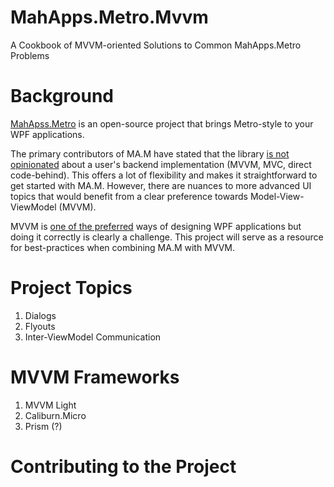 # MahApps.Metro.Mvvm
A Cookbook of MVVM-oriented Solutions to Common MahApps.Metro Problems

# Background 
[MahApss.Metro](http://mahapps.com/) is an open-source project that brings Metro-style to your WPF applications.

The primary contributors of MA.M have stated that the library [is not opinionated](https://github.com/MahApps/MahApps.Metro/issues/999) about a user's backend implementation (MVVM, MVC, direct code-behind). This offers a lot of flexibility and makes it straightforward to get started with MA.M. However, there are nuances to more advanced UI topics that would benefit from a clear preference towards Model-View-ViewModel (MVVM).

MVVM is [one of the preferred](https://msdn.microsoft.com/en-us/magazine/dd419663.aspx#id0090016) ways of designing WPF applications but doing it correctly is clearly a challenge. This project will serve as a resource for best-practices when combining MA.M with MVVM.

# Project Topics
1. Dialogs
2. Flyouts
3. Inter-ViewModel Communication
 
# MVVM Frameworks
1. MVVM Light
2. Caliburn.Micro
3. Prism (?)

# Contributing to the Project

